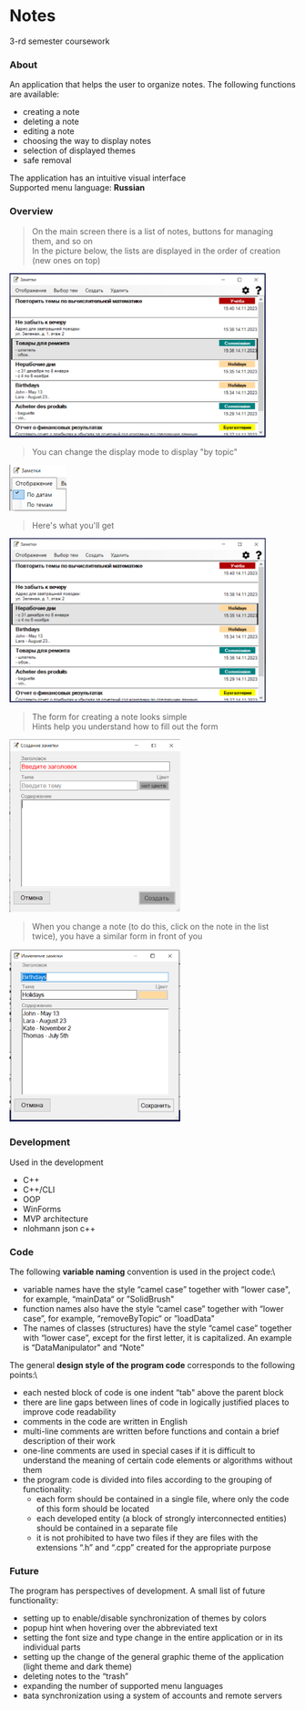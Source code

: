 # Notes
3-rd semester coursework

### About

An application that helps the user to organize notes. The following functions are available:
- creating a note
- deleting a note
- editing a note
- choosing the way to display notes
- selection of displayed themes
- safe removal

The application has an intuitive visual interface\
Supported menu language: **Russian**

### Overview

> On the main screen there is a list of notes, buttons for managing them, and so on\
> In the picture below, the lists are displayed in the order of creation (new ones on top)

<img src="https://github.com/mkKurish/Notes/blob/main/demonstration/sh1.png" alt="drawing" width="450"/>

> You can change the display mode to display "by topic"

<img src="https://github.com/mkKurish/Notes/blob/main/demonstration/sh2.png" alt="drawing" width="100"/>

> Here's what you'll get

<img src="https://github.com/mkKurish/Notes/blob/main/demonstration/sh3.png" alt="drawing" width="450"/>

> The form for creating a note looks simple\
> Hints help you understand how to fill out the form

<img src="https://github.com/mkKurish/Notes/blob/main/demonstration/sh4.png" alt="drawing" width="300"/>

> When you change a note (to do this, click on the note in the list twice), you have a similar form in front of you

<img src="https://github.com/mkKurish/Notes/blob/main/demonstration/sh5.png" alt="drawing" width="300"/>

### Development

Used in the development
- C++
- C++/CLI
- OOP
- WinForms
- MVP architecture
- nlohmann json c++

### Code

The following **variable naming** convention is used in the project code:\
- variable names have the style “camel case” together with “lower case", for example, “mainData“ or ”SolidBrush"
- function names also have the style “camel case” together with “lower case”, for example, “removeByTopic“ or ”loadData"
- The names of classes (structures) have the style “camel case” together with “lower case”, except for the first letter, it is capitalized. An example is “DataManipulator" and “Note"

The general **design style of the program code** corresponds to the following points:\
- each nested block of code is one indent “tab" above the parent block
- there are line gaps between lines of code in logically justified places to improve code readability
- comments in the code are written in English
- multi-line comments are written before functions and contain a brief description of their work
- one-line comments are used in special cases if it is difficult to understand the meaning of certain code elements or algorithms without them
- the program code is divided into files according to the grouping of functionality:
  * each form should be contained in a single file, where only the code of this form should be located
  * each developed entity (a block of strongly interconnected entities) should be contained in a separate file
  * it is not prohibited to have two files if they are files with the extensions “.h” and “.cpp” created for the appropriate purpose

### Future

The program has perspectives of development. A small list of future functionality:
- setting up to enable/disable synchronization of themes by colors
- popup hint when hovering over the abbreviated text
- setting the font size and type change in the entire application or in its individual parts
- setting up the change of the general graphic theme of the application (light theme and dark theme)
- deleting notes to the “trash”
- expanding the number of supported menu languages
- вata synchronization using a system of accounts and remote servers
